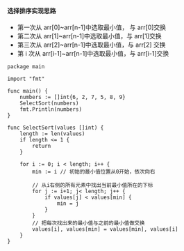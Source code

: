 #### 选择排序实现思路

- 第一次从 arr[0]~arr[n-1]中选取最小值， 与 arr[0]交换
- 第二次从 arr[1]~arr[n-1]中选取最小值，与 arr[1]交换
- 第三次从 arr[2]~arr[n-1]中选取最小值，与 arr[2] 交换
- 第 i 次从 arr[i-1]~arr[n-1]中选取最小值，与 arr[i-1]交换

```
package main

import "fmt"

func main() {
	numbers := []int{6, 2, 7, 5, 8, 9}
	SelectSort(numbers)
	fmt.Println(numbers)
}

func SelectSort(values []int) {
	length := len(values)
	if length <= 1 {
		return
	}

	for i := 0; i < length; i++ {
		min := i // 初始的最小值位置从0开始，依次向右

		// 从i右侧的所有元素中找出当前最小值所在的下标
		for j := i+1; j< length; j++ {
			if values[j] < values[min] {
				min = j
			}
		}
		// 把每次找出来的最小值与之前的最小值做交换
		values[i], values[min] = values[min], values[i]
	}
}
```

